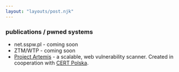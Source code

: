 ```yaml
---
layout: "layouts/post.njk"
---
```

### publications / pwned systems

- net.sspw.pl - coming soon
- ZTM/WTP - coming soon
- [Project Artemis](https://cert.pl/skanowanie/) - a scalable, web vulnerability scanner. Created in cooperation with [CERT Polska](https://cert.pl).
